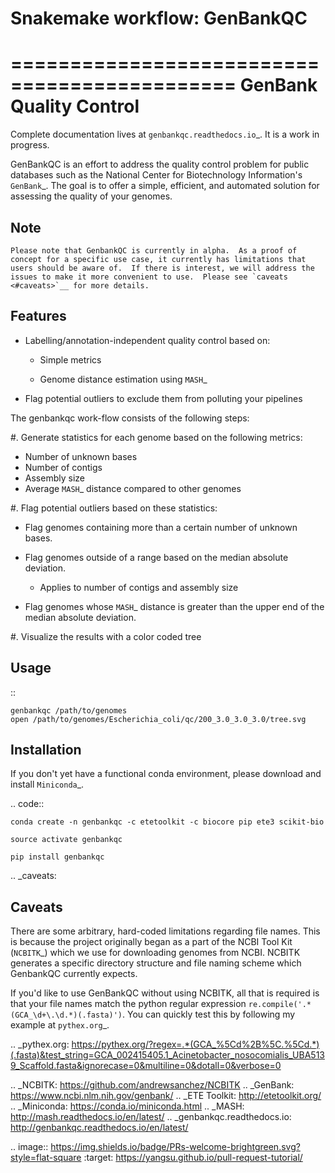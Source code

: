 # Snakemake workflow: GenBankQC

=============================================
           GenBank Quality Control
=============================================

Complete documentation lives at `genbankqc.readthedocs.io`_.  It is a work in progress.

GenBankQC is an effort to address the quality control problem for public databases such as the National Center for Biotechnology Information's `GenBank`_.  The goal is to offer a simple, efficient, and automated solution for assessing the quality of your genomes.

Note
----

    Please note that GenbankQC is currently in alpha.  As a proof of concept for a specific use case, it currently has limitations that users should be aware of.  If there is interest, we will address the issues to make it more convenient to use.  Please see `caveats <#caveats>`__ for more details.


Features
--------

- Labelling/annotation-independent quality control based on:

  -  Simple metrics

  - Genome distance estimation using `MASH`_

- Flag potential outliers to exclude them from polluting your pipelines

The genbankqc work-flow consists of the following steps:

#. Generate statistics for each genome based on the following metrics:

   * Number of unknown bases
   * Number of contigs
   * Assembly size
   * Average `MASH`_ distance compared to other genomes

#. Flag potential outliers based on these statistics:

   * Flag genomes containing more than a certain number of unknown bases.

   * Flag genomes outside of a range based on the median absolute deviation.

     * Applies to number of contigs and assembly size

   * Flag genomes whose `MASH`_ distance is greater than the upper end of the median absolute deviation.

#. Visualize the results with a color coded tree

Usage
-----

::

    genbankqc /path/to/genomes
    open /path/to/genomes/Escherichia_coli/qc/200_3.0_3.0_3.0/tree.svg


Installation
------------

If you don't yet have a functional conda environment, please download and install `Miniconda`_.

.. code::

    conda create -n genbankqc -c etetoolkit -c biocore pip ete3 scikit-bio

    source activate genbankqc

    pip install genbankqc


.. _caveats:

Caveats
--------

There are some arbitrary, hard-coded limitations regarding file names.  This is because the project originally began as a part of the NCBI Tool Kit (`NCBITK`_) which we use for downloading genomes from NCBI.  NCBITK generates a specific directory structure and file naming scheme which GenbankQC currently expects.

If you'd like to use GenBankQC without using NCBITK, all that is required is that your file names match the python regular expression ``re.compile('.*(GCA_\d+\.\d.*)(.fasta)')``.  You can quickly test this by following my example at `pythex.org`_.

.. _pythex.org: https://pythex.org/?regex=.*(GCA_%5Cd%2B%5C.%5Cd.*)(.fasta)&test_string=GCA_002415405.1_Acinetobacter_nosocomialis_UBA5139_Scaffold.fasta&ignorecase=0&multiline=0&dotall=0&verbose=0

.. _NCBITK:  https://github.com/andrewsanchez/NCBITK
.. _GenBank: https://www.ncbi.nlm.nih.gov/genbank/
.. _ETE Toolkit: http://etetoolkit.org/
.. _Miniconda: https://conda.io/miniconda.html
.. _MASH: http://mash.readthedocs.io/en/latest/
.. _genbankqc.readthedocs.io: http://genbankqc.readthedocs.io/en/latest/

.. image:: https://img.shields.io/badge/PRs-welcome-brightgreen.svg?style=flat-square
           :target: https://yangsu.github.io/pull-request-tutorial/
